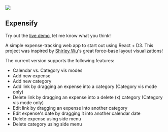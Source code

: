 
![](src/Expensify.gif)

## Expensify

Try out the [live demo](https://rcrm-remote-expensify.herokuapp.com/), let me know what you think!

A simple expense-tracking web app to start out using React + D3. This project was inspired by [Shirley Wu](https://sxywu.com/)'s great force-base layout visualizations!

The current version supports the following features: 

* Calendar vs. Category vis modes
* Add new expense
* Add new category
* Add link by dragging an expense into a category (Category vis mode only) 
* Delete link by dragging an expense into a delete (x) category (Category vis mode only)  
* Edit link by dragging an expense into another category 
* Edit expense's date by dragging it into another calendar date 
* Delete expense using side menu 
* Delete category using side menu 

